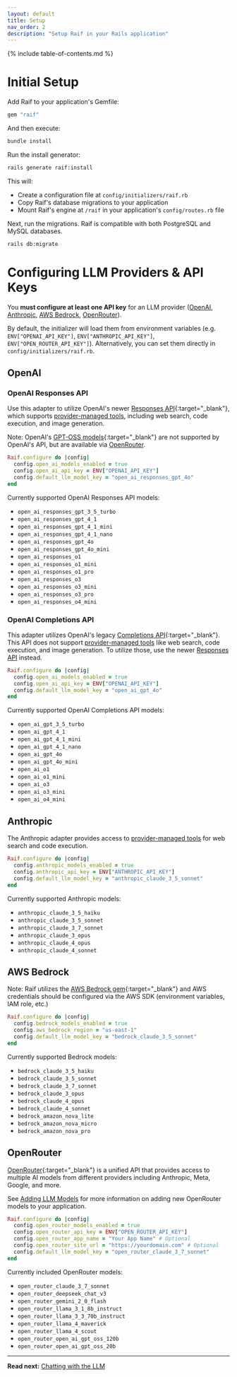 ```yaml
---
layout: default
title: Setup
nav_order: 2
description: "Setup Raif in your Rails application"
---
```


{% include table-of-contents.md %}

# Initial Setup

Add Raif to your application's Gemfile:

```ruby
gem "raif"
```

And then execute:
```bash
bundle install
```

Run the install generator:
```bash
rails generate raif:install
```

This will:
- Create a configuration file at `config/initializers/raif.rb`
- Copy Raif's database migrations to your application
- Mount Raif's engine at `/raif` in your application's `config/routes.rb` file

Next, run the migrations. Raif is compatible with both PostgreSQL and MySQL databases.
```bash
rails db:migrate
```

# Configuring LLM Providers & API Keys

You **must configure at least one API key** for an LLM provider ([OpenAI](#openai), [Anthropic](#anthropic), [AWS Bedrock](#aws-bedrock), [OpenRouter](#openrouter)). 

By default, the initializer will load them from environment variables (e.g. `ENV["OPENAI_API_KEY"]`, `ENV["ANTHROPIC_API_KEY"]`, `ENV["OPEN_ROUTER_API_KEY"]`). Alternatively, you can set them directly in `config/initializers/raif.rb`.

## OpenAI

### OpenAI Responses API

Use this adapter to utilize OpenAI's newer [Responses API](https://platform.openai.com/docs/api-reference/responses){:target="_blank"}, which supports [provider-managed tools](../key_raif_concepts/model_tools#provider-managed-tools), including web search, code execution, and image generation.

Note: OpenAI's [GPT-OSS models](https://openai.com/index/introducing-gpt-oss/){:target="_blank"} are not supported by OpenAI's API, but are available via [OpenRouter](#openrouter).

```ruby
Raif.configure do |config|
  config.open_ai_models_enabled = true
  config.open_ai_api_key = ENV["OPENAI_API_KEY"]
  config.default_llm_model_key = "open_ai_responses_gpt_4o"
end
```

Currently supported OpenAI Responses API models:
- `open_ai_responses_gpt_3_5_turbo`
- `open_ai_responses_gpt_4_1`
- `open_ai_responses_gpt_4_1_mini`
- `open_ai_responses_gpt_4_1_nano`
- `open_ai_responses_gpt_4o`
- `open_ai_responses_gpt_4o_mini`
- `open_ai_responses_o1`
- `open_ai_responses_o1_mini`
- `open_ai_responses_o1_pro`
- `open_ai_responses_o3`
- `open_ai_responses_o3_mini`
- `open_ai_responses_o3_pro`
- `open_ai_responses_o4_mini`

### OpenAI Completions API

This adapter utilizes OpenAI's legacy [Completions API](https://platform.openai.com/docs/api-reference/chat){:target="_blank"}. This API does not support [provider-managed tools](../key_raif_concepts/model_tools#provider-managed-tools) like web search, code execution, and image generation. To utilize those, use the newer [Responses API](#openai-responses-api) instead.

```ruby
Raif.configure do |config|
  config.open_ai_models_enabled = true
  config.open_ai_api_key = ENV["OPENAI_API_KEY"]
  config.default_llm_model_key = "open_ai_gpt_4o"
end
```

Currently supported OpenAI Completions API models:
- `open_ai_gpt_3_5_turbo`
- `open_ai_gpt_4_1`
- `open_ai_gpt_4_1_mini`
- `open_ai_gpt_4_1_nano`
- `open_ai_gpt_4o`
- `open_ai_gpt_4o_mini`
- `open_ai_o1`
- `open_ai_o1_mini`
- `open_ai_o3`
- `open_ai_o3_mini`
- `open_ai_o4_mini`


## Anthropic

The Anthropic adapter provides access to [provider-managed tools](../key_raif_concepts/model_tools#provider-managed-tools) for web search and code execution.

```ruby
Raif.configure do |config|
  config.anthropic_models_enabled = true
  config.anthropic_api_key = ENV["ANTHROPIC_API_KEY"]
  config.default_llm_model_key = "anthropic_claude_3_5_sonnet"
end
```

Currently supported Anthropic models:
- `anthropic_claude_3_5_haiku`
- `anthropic_claude_3_5_sonnet`
- `anthropic_claude_3_7_sonnet`
- `anthropic_claude_3_opus`
- `anthropic_claude_4_opus`
- `anthropic_claude_4_sonnet`

## AWS Bedrock

Note: Raif utilizes the [AWS Bedrock gem](https://docs.aws.amazon.com/sdk-for-ruby/v3/api/Aws/BedrockRuntime/Client.html){:target="_blank"} and AWS credentials should be configured via the AWS SDK (environment variables, IAM role, etc.)

```ruby
Raif.configure do |config|
  config.bedrock_models_enabled = true
  config.aws_bedrock_region = "us-east-1"
  config.default_llm_model_key = "bedrock_claude_3_5_sonnet"
end
```

Currently supported Bedrock models:
- `bedrock_claude_3_5_haiku`
- `bedrock_claude_3_5_sonnet`
- `bedrock_claude_3_7_sonnet`
- `bedrock_claude_3_opus`
- `bedrock_claude_4_opus`
- `bedrock_claude_4_sonnet`
- `bedrock_amazon_nova_lite`
- `bedrock_amazon_nova_micro`
- `bedrock_amazon_nova_pro`

## OpenRouter
[OpenRouter](https://openrouter.ai/){:target="_blank"} is a unified API that provides access to multiple AI models from different providers including Anthropic, Meta, Google, and more.

See [Adding LLM Models](customization#adding-llm-models) for more information on adding new OpenRouter models to your application.

```ruby
Raif.configure do |config|
  config.open_router_models_enabled = true
  config.open_router_api_key = ENV["OPEN_ROUTER_API_KEY"]
  config.open_router_app_name = "Your App Name" # Optional
  config.open_router_site_url = "https://yourdomain.com" # Optional
  config.default_llm_model_key = "open_router_claude_3_7_sonnet"
end
```

Currently included OpenRouter models:
- `open_router_claude_3_7_sonnet`
- `open_router_deepseek_chat_v3`
- `open_router_gemini_2_0_flash`
- `open_router_llama_3_1_8b_instruct`
- `open_router_llama_3_3_70b_instruct`
- `open_router_llama_4_maverick`
- `open_router_llama_4_scout`
- `open_router_open_ai_gpt_oss_120b`
- `open_router_open_ai_gpt_oss_20b`

---

**Read next:** [Chatting with the LLM](chatting_with_the_llm)